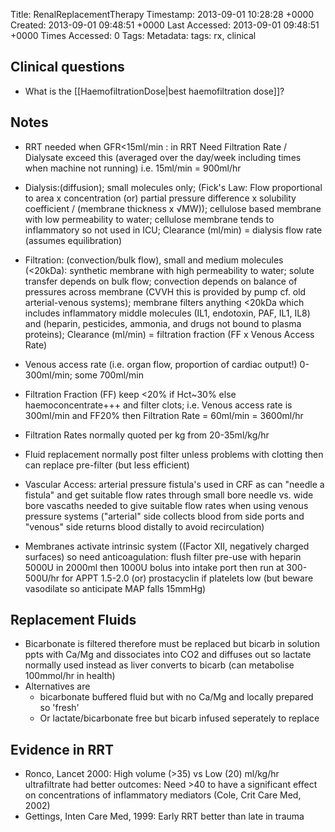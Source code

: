 Title: RenalReplacementTherapy
Timestamp: 2013-09-01 10:28:28 +0000
Created: 2013-09-01 09:48:51 +0000
Last Accessed: 2013-09-01 09:48:51 +0000
Times Accessed: 0
Tags: 
Metadata: 
tags: rx, clinical

## Clinical questions

- What is the [[HaemofiltrationDose|best haemofiltration dose]]?

## Notes

- RRT needed when GFR<15ml/min : in RRT Need Filtration Rate / Dialysate exceed this (averaged over the day/week including times when machine not running) i.e. 15ml/min = 900ml/hr 

- Dialysis:(diffusion); small molecules only;  (Fick's Law: Flow proportional to area x concentration (or) partial pressure difference x solubility coefficient / (membrane thickness x √MW)); cellulose based membrane with low permeability to water; cellulose membrane tends to inflammatory so not used in ICU; Clearance (ml/min) = dialysis flow rate (assumes equilibration)
- Filtration: (convection/bulk flow), small and medium molecules (<20kDa): synthetic membrane with high permeability to water; solute transfer depends on bulk flow; convection depends on balance of pressures across membrane (CVVH this is provided by pump cf. old arterial-venous systems); membrane filters anything <20kDa which includes inflammatory middle molecules (IL1, endotoxin, PAF, IL1, IL8) and (heparin, pesticides, ammonia, and drugs not bound to plasma proteins); Clearance (ml/min) = filtration fraction (FF x Venous Access Rate)
- Venous access rate (i.e. organ flow, proportion of cardiac output!) 0-300ml/min; some 700ml/min
- Filtration Fraction (FF) keep <20% if Hct~30% else haemoconcentrate+++ and filter clots; i.e. Venous access rate is 300ml/min and FF20% then Filtration Rate = 60ml/min = 3600ml/hr
- Filtration Rates normally quoted per kg from 20-35ml/kg/hr 
- Fluid replacement normally post filter unless problems with clotting then can replace pre-filter (but less efficient)
- Vascular Access: arterial pressure fistula's used in CRF as can "needle a fistula" and get suitable flow rates through small bore needle vs. wide bore vascaths needed to give suitable flow rates when using venous pressure systems ("arterial" side collects blood from side ports and "venous" side returns blood distally to avoid recirculation)
- Membranes activate intrinsic system ((Factor XII, negatively charged surfaces) so need anticoagulation: flush filter pre-use with heparin 5000U in 2000ml then 1000U bolus into intake port then run at 300-500U/hr for APPT 1.5-2.0 (or) prostacyclin if platelets low (but beware vasodilate so anticipate MAP falls 15mmHg)

## Replacement Fluids
- Bicarbonate is filtered therefore must be replaced but bicarb in solution ppts with Ca/Mg and dissociates into CO2 and diffuses out so lactate normally used instead as liver converts to bicarb (can metabolise 100mmol/hr in health)
- Alternatives are 
	- bicarbonate buffered fluid but with no Ca/Mg and locally prepared so 'fresh' 
	- Or lactate/bicarbonate free but bicarb infused seperately to replace

## Evidence in RRT

- Ronco, Lancet 2000: High volume (>35) vs Low (20) ml/kg/hr ultrafiltrate had better outcomes: Need >40 to have a significant effect on concentrations of inflammatory mediators (Cole, Crit Care Med, 2002)
- Gettings, Inten Care Med, 1999: Early RRT better than late in trauma